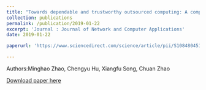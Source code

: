 ```yaml
---
title: "Towards dependable and trustworthy outsourced computing: A comprehensive survey and tutorial"
collection: publications
permalink: /publication/2019-01-22
excerpt: 'Journal : Journal of Network and Computer Applications'
date: 2019-01-22

paperurl: 'https://www.sciencedirect.com/science/article/pii/S108480451930030X'

---
```

Authors:Minghao Zhao, Chengyu Hu, Xiangfu Song, Chuan Zhao

[Download paper here](https://www.sciencedirect.com/science/article/pii/S108480451930030X)
